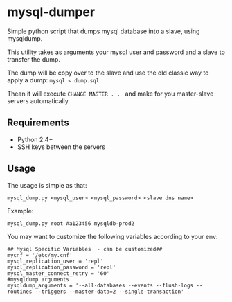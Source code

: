 # mysql-dumper
Simple python script that dumps mysql database into a slave, using mysqldump.

This utility takes as arguments your mysql user and password and a slave to transfer the dump.

The dump will be copy over to the slave and use the old classic way to apply a dump: ```mysql < dump.sql ```

Thean it will execute ```CHANGE MASTER . . ``` and make for you master-slave servers automatically.

## Requirements
- Python 2.4+
- SSH keys between the servers

## Usage
The usage is simple as that:

```mysql_dump.py <mysql_user> <mysql_password> <slave dns name>```

Example:

```mysql_dump.py root Aa123456 mysqldb-prod2```

You may want to customize the following variables according to your env:
```
## Mysql Specific Variables  - can be customized##
mycnf = '/etc/my.cnf'
mysql_replication_user = 'repl'
mysql_replication_password = 'repl'
mysql_master_connect_retry = '60'
#mysqldump arguments
mysqldump_arguments = '--all-databases --events --flush-logs --routines --triggers --master-data=2 --single-transaction'
```
